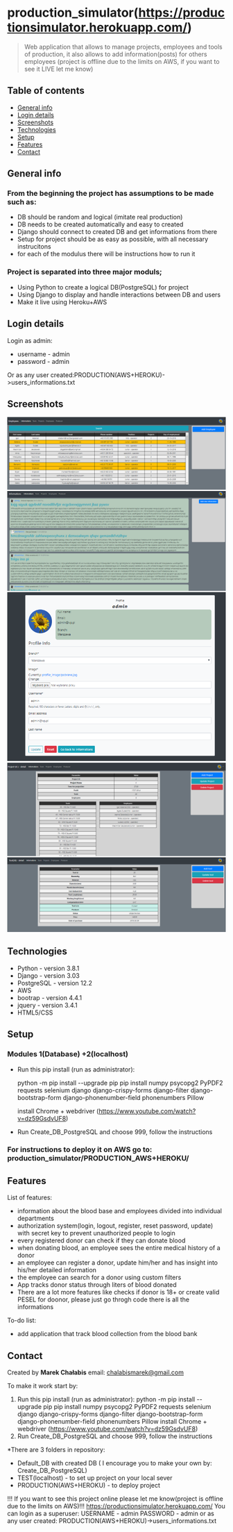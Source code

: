 # production_simulator(https://productionsimulator.herokuapp.com/)
> Web application that allows to manage projects, employees and tools of production, it also allows to add information(posts) for others employees (project is offline due to the limits on AWS, if you want to see it LIVE let me know)

## Table of contents
* [General info](#general-info)
* [Login details](#login-details)
* [Screenshots](#screenshots)
* [Technologies](#technologies)
* [Setup](#setup)
* [Features](#features)
* [Contact](#contact)

## General info
### From the beginning the project has assumptions to be made such as:
* DB should be random and logical (imitate real production)
* DB needs to be created automatically and easy to created 
* Django should connect to created DB and get informations from there
* Setup for project should be as easy as possible, with all necessary instrucitons
* for each of the modulus there will be instructions how to run it

### Project is separated into three major moduls;
* Using Python to create a logical DB(PostgreSQL) for project
* Using Django to display and handle interactions between DB and users
* Make it live using Heroku+AWS

## Login details
Login as admin:
* username - admin
* password - admin

Or as any user created:PRODUCTION(AWS+HEROKU)->users_informations.txt

## Screenshots
![Employee](./img/employee.PNG)
![Information](./img/information.PNG)
![Profile](./img/profile.PNG)
![Project](./img/project.PNG)
![Tool](./img/tool.PNG)

## Technologies
* Python - version 3.8.1
* Django - version 3.03
* PostgreSQL - version 	12.2
* AWS
* bootrap - version 4.4.1
* jquery - version 3.4.1
* HTML5/CSS

## Setup
### Modules 1(Database) +2(localhost)
* Run this pip install (run as administrator):

	python -m pip install --upgrade pip 
	pip install numpy psycopg2 PyPDF2 requests selenium django django-crispy-forms django-filter django-bootstrap-form django-phonenumber-field phonenumbers  Pillow 
	
	install Chrome + webdriver (https://www.youtube.com/watch?v=dz59GsdvUF8)
* Run Create_DB_PostgreSQL and choose 999, follow the instructions
### For instructions to deploy it on AWS go to: production_simulator/PRODUCTION_AWS+HEROKU/

## Features
List of features:
* information about the blood base and employees divided into individual departments
* authorization system(login, logout, register, reset password, update) with secret key to prevent unauthorized people to login
* every registered donor can check if they can donate blood
* when donating blood, an employee sees the entire medical history of a donor
* an employee can register a donor, update him/her and has insight into his/her detailed information
* the employee can search for a donor using custom filters
* App tracks donor status through liters of blood donated
* There are a lot more features like checks if donor is 18+ or create valid PESEL for doonor, please just go throgh code there is all the informations

To-do list:
* add application that track blood collection from the blood bank

## Contact
Created by <b>Marek Chałabis</b> email: chalabismarek@gmail.com






To make it work start by:
1. Run this pip install (run as administrator):
	python -m pip install --upgrade pip 
	pip install numpy psycopg2 PyPDF2 requests selenium django django-crispy-forms django-filter django-bootstrap-form django-phonenumber-field phonenumbers  Pillow 
	install Chrome + webdriver (https://www.youtube.com/watch?v=dz59GsdvUF8)
2. Run Create_DB_PostgreSQL and choose 999, follow the instructions

*There are 3 folders in repository:
- Default_DB with created DB (
I encourage you to make your own by: Create_DB_PostgreSQL)
- TEST(localhost) - to set up project on your local sever
- PRODUCTION(AWS+HEROKU) - to deploy project 

!!! If you want to see this project online please let me know(project is offline due to the limits on AWS)!!!
https://productionsimulator.herokuapp.com/
You can login as a superuser:
USERNAME - admin
PASSWORD - admin
or as any user created:
PRODUCTION(AWS+HEROKU)->users_informations.txt

